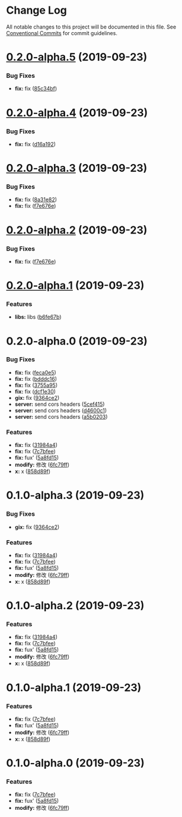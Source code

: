 # Change Log

All notable changes to this project will be documented in this file.
See [Conventional Commits](https://conventionalcommits.org) for commit guidelines.

# [0.2.0-alpha.5](https://github.com/MichaelGong/wheel/compare/@mgong/store@0.2.0-alpha.4...@mgong/store@0.2.0-alpha.5) (2019-09-23)


### Bug Fixes

* **fix:** fix ([85c34bf](https://github.com/MichaelGong/wheel/commit/85c34bf))





# [0.2.0-alpha.4](https://github.com/MichaelGong/wheel/compare/@mgong/store@0.2.0-alpha.3...@mgong/store@0.2.0-alpha.4) (2019-09-23)


### Bug Fixes

* **fix:** fix ([d16a192](https://github.com/MichaelGong/wheel/commit/d16a192))





# [0.2.0-alpha.3](https://github.com/MichaelGong/wheel/compare/@mgong/store@0.2.0-alpha.1...@mgong/store@0.2.0-alpha.3) (2019-09-23)


### Bug Fixes

* **fix:** fix ([8a31e82](https://github.com/MichaelGong/wheel/commit/8a31e82))
* **fix:** fix ([f7e676e](https://github.com/MichaelGong/wheel/commit/f7e676e))





# [0.2.0-alpha.2](https://github.com/MichaelGong/wheel/compare/@mgong/store@0.2.0-alpha.1...@mgong/store@0.2.0-alpha.2) (2019-09-23)


### Bug Fixes

* **fix:** fix ([f7e676e](https://github.com/MichaelGong/wheel/commit/f7e676e))





# [0.2.0-alpha.1](https://github.com/MichaelGong/wheel/compare/@mgong/store@0.2.0-alpha.0...@mgong/store@0.2.0-alpha.1) (2019-09-23)


### Features

* **libs:** libs ([b6fe67b](https://github.com/MichaelGong/wheel/commit/b6fe67b))





# 0.2.0-alpha.0 (2019-09-23)


### Bug Fixes

* **fix:** fix ([feca0e5](https://github.com/MichaelGong/wheel/commit/feca0e5))
* **fix:** fix ([bdddc16](https://github.com/MichaelGong/wheel/commit/bdddc16))
* **fix:** fix ([3755a95](https://github.com/MichaelGong/wheel/commit/3755a95))
* **fix:** fix ([dcf1e30](https://github.com/MichaelGong/wheel/commit/dcf1e30))
* **gix:** fix ([9364ce2](https://github.com/MichaelGong/wheel/commit/9364ce2))
* **server:** send cors headers ([5cef415](https://github.com/MichaelGong/wheel/commit/5cef415))
* **server:** send cors headers ([d4600c1](https://github.com/MichaelGong/wheel/commit/d4600c1))
* **server:** send cors headers ([a5b0203](https://github.com/MichaelGong/wheel/commit/a5b0203))


### Features

* **fix:** fix ([31984a4](https://github.com/MichaelGong/wheel/commit/31984a4))
* **fix:** fix ([7c7bfee](https://github.com/MichaelGong/wheel/commit/7c7bfee))
* **fix:** fux' ([5a8fd15](https://github.com/MichaelGong/wheel/commit/5a8fd15))
* **modify:** 修改 ([6fc79ff](https://github.com/MichaelGong/wheel/commit/6fc79ff))
* **x:** x ([858d89f](https://github.com/MichaelGong/wheel/commit/858d89f))





# 0.1.0-alpha.3 (2019-09-23)


### Bug Fixes

* **gix:** fix ([9364ce2](https://github.com/MichaelGong/wheel/commit/9364ce2))


### Features

* **fix:** fix ([31984a4](https://github.com/MichaelGong/wheel/commit/31984a4))
* **fix:** fix ([7c7bfee](https://github.com/MichaelGong/wheel/commit/7c7bfee))
* **fix:** fux' ([5a8fd15](https://github.com/MichaelGong/wheel/commit/5a8fd15))
* **modify:** 修改 ([6fc79ff](https://github.com/MichaelGong/wheel/commit/6fc79ff))
* **x:** x ([858d89f](https://github.com/MichaelGong/wheel/commit/858d89f))





# 0.1.0-alpha.2 (2019-09-23)


### Features

* **fix:** fix ([31984a4](https://github.com/MichaelGong/wheel/commit/31984a4))
* **fix:** fix ([7c7bfee](https://github.com/MichaelGong/wheel/commit/7c7bfee))
* **fix:** fux' ([5a8fd15](https://github.com/MichaelGong/wheel/commit/5a8fd15))
* **modify:** 修改 ([6fc79ff](https://github.com/MichaelGong/wheel/commit/6fc79ff))
* **x:** x ([858d89f](https://github.com/MichaelGong/wheel/commit/858d89f))





# 0.1.0-alpha.1 (2019-09-23)


### Features

* **fix:** fix ([7c7bfee](https://github.com/MichaelGong/wheel/commit/7c7bfee))
* **fix:** fux' ([5a8fd15](https://github.com/MichaelGong/wheel/commit/5a8fd15))
* **modify:** 修改 ([6fc79ff](https://github.com/MichaelGong/wheel/commit/6fc79ff))
* **x:** x ([858d89f](https://github.com/MichaelGong/wheel/commit/858d89f))





# 0.1.0-alpha.0 (2019-09-23)


### Features

* **fix:** fix ([7c7bfee](https://github.com/MichaelGong/wheel/commit/7c7bfee))
* **fix:** fux' ([5a8fd15](https://github.com/MichaelGong/wheel/commit/5a8fd15))
* **modify:** 修改 ([6fc79ff](https://github.com/MichaelGong/wheel/commit/6fc79ff))
